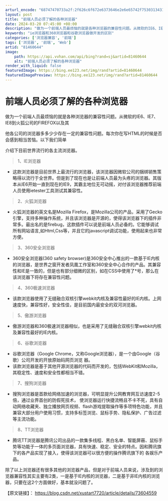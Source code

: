 ```yaml
---
arturl_encode: "68747470733a2f:2f626c6f672e6373646e2e6e65742f75303134313739303239:2f61727469636c652f64657461696c732f3831343630363434"
layout: post
title: "前端人员必须了解的各种浏览器"
date: 2024-03-20 07:45:00 +08:00
description: "做为一个前端人员最烦恼的就是各种浏览器的兼容性问题。从微软的IE6、IE7、IE8到火狐公司的FIR"
keywords: "ie浏览器和360浏览器和谷歌浏览器做开发的区别"
categories: ['浏览器兼容', '前端']
tags: ['浏览器', '前端', 'Web']
artid: "81460644"
image:
    path: https://api.vvhan.com/api/bing?rand=sj&artid=81460644
    alt: "前端人员必须了解的各种浏览器"
render_with_liquid: false
featuredImage: https://bing.ee123.net/img/rand?artid=81460644
featuredImagePreview: https://bing.ee123.net/img/rand?artid=81460644
---
```


# 前端人员必须了解的各种浏览器

做为一个前端人员最烦恼的就是各种浏览器的兼容性问题。从微软的IE6、IE7、IE8到火狐公司的FIREFOX以及其

他各公司的浏览器多多少少存在一定的兼容性问题。每次你在写HTML的时候是否会感到相当苦恼。以下我们简单

介绍下目前世界流行的各主流浏览器。

> 1、IE浏览器

* 这款浏览器是目前世界上最流行的浏览器，该浏览器因微软公司的捆绑销售策略得以流行于全世界。但是到了现在也是让前端人员最为头疼的浏览器。其版本从IE6开始一直到现在的IE9，其霸主地位无可动摇，对付该浏览器推荐前端人员使用ietester工具测试其兼容性。

> 2、火狐浏览器

* 火狐浏览器的英文名是Mozilla Firefox，是Mozilla公司的产品，采用了Gecko引擎，支持多种操作系统，并且该浏览器是开源的，使得该浏览器下的插件非常多。最出名的是firebug，这款插件可以说是前端人员必备的。它能够调试所有网站语言,如Html,Css等，并且它的javascript调试功能，使用起来也非常方便。

> 3、360安全浏览器

* 360安全浏览器(360 safety browser)是360安全中心推出的一款基于IE内核的浏览器，是世界之窗开发者凤凰工作室和360安全中心合作的产品。其兼容性和IE是一致的，但是也有部分细微的区别，如在CSS中使用了*号，那么在该浏览器下将存在兼容性问题。

> 4、360极速浏览器

* 该款浏览器使用了无缝融合双核引擎webkit内核及兼容性最好的IE内核。上网速度快，兼容性好，安全性佳，是目前国内最安全的双河浏览器。

> 5、傲游浏览器

* 傲游浏览器和360极速浏览器相似，也是采用了无缝融合双核引擎webkit内核及兼容性最好的IE内核。

> 6、谷歌浏览器

* 谷歌浏览器（Google Chrome，又称Google浏览器），是一个由Google（谷歌）公司开发的开放原始码网页浏览 器。
* 该款浏览器是基于其他开源浏览器的代码而开发的，包括WebKit和Mozilla，其稳定性、速度和安全性都相当不错。

> 7、搜狗浏览器

* 搜狗浏览器是首款给网络加速的浏览器，可明显提升公网教育网互访速度2-5倍，通过业界首创的防假死技术， 使浏览器运行快捷流畅且不卡不死，具有自动网络收藏夹、独立播放网页视频、flash游戏提取操作等多项特色功能，并且兼容大部分用户使用习惯，支持多标签浏览、鼠标手势、隐私保护、广告过滤等主流功能。

> 8、TT浏览器

* 腾讯TT浏览器是腾讯公司出品的一款集多线程、黑白名单、智能屏蔽、鼠标手势等功能于一体的多页面浏览器，具有快速、稳定、安全的特点。因和腾讯旗下的各产品实现了接入，使得该浏览器可以很方便的操作腾讯旗下的 各娱乐产品。

除了以上浏览器还有很多其他的浏览器产品，但是对于前端人员来说，涉及到的浏览器兼容性其实主要有2类，一是基于IE内核的浏览器，二是基于非IE内核的浏览器，只要在这2个方面做好，基本就没问题了。

【原文链接】：
<https://blog.csdn.net/xustart7720/article/details/73604559>